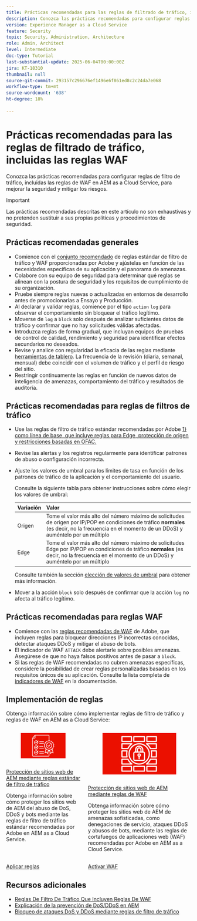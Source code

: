 ```yaml
---
title: Prácticas recomendadas para las reglas de filtrado de tráfico, incluidas las reglas WAF
description: Conozca las prácticas recomendadas para configurar reglas de filtro de tráfico, incluidas las reglas de WAF en AEM as a Cloud Service, para mejorar la seguridad y mitigar los riesgos.
version: Experience Manager as a Cloud Service
feature: Security
topic: Security, Administration, Architecture
role: Admin, Architect
level: Intermediate
doc-type: Tutorial
last-substantial-update: 2025-06-04T00:00:00Z
jira: KT-18310
thumbnail: null
source-git-commit: 293157c296676ef1496e6f861ed8c2c24da7e068
workflow-type: tm+mt
source-wordcount: '638'
ht-degree: 18%

---
```


# Prácticas recomendadas para las reglas de filtrado de tráfico, incluidas las reglas WAF

Conozca las prácticas recomendadas para configurar reglas de filtro de tráfico, incluidas las reglas de WAF en AEM as a Cloud Service, para mejorar la seguridad y mitigar los riesgos.

>[!IMPORTANT]
>
>Las prácticas recomendadas descritas en este artículo no son exhaustivas y no pretenden sustituir a sus propias políticas y procedimientos de seguridad.

## Prácticas recomendadas generales

- Comience con el [conjunto recomendado](./overview.md#adobe-recommended-rules) de reglas estándar de filtro de tráfico y WAF proporcionadas por Adobe y ajústelas en función de las necesidades específicas de su aplicación y el panorama de amenazas.
- Colabore con su equipo de seguridad para determinar qué reglas se alinean con la postura de seguridad y los requisitos de cumplimiento de su organización.
- Pruebe siempre reglas nuevas o actualizadas en entornos de desarrollo antes de promocionarlas a Ensayo y Producción.
- Al declarar y validar reglas, comience por el tipo `action` `log` para observar el comportamiento sin bloquear el tráfico legítimo.
- Moverse de `log` a `block` solo después de analizar suficientes datos de tráfico y confirmar que no hay solicitudes válidas afectadas.
- Introduzca reglas de forma gradual, que incluyan equipos de pruebas de control de calidad, rendimiento y seguridad para identificar efectos secundarios no deseados.
- Revise y analice con regularidad la eficacia de las reglas mediante [herramientas de tablero](https://github.com/adobe/AEMCS-CDN-Log-Analysis-Tooling). La frecuencia de la revisión (diaria, semanal, mensual) debe coincidir con el volumen de tráfico y el perfil de riesgo del sitio.
- Restringir continuamente las reglas en función de nuevos datos de inteligencia de amenazas, comportamiento del tráfico y resultados de auditoría.

## Prácticas recomendadas para reglas de filtros de tráfico

- Use las reglas de filtro de tráfico estándar recomendadas por Adobe [1} como línea de base, que incluye reglas para Edge, protección de origen y restricciones basadas en OFAC.](https://experienceleague.adobe.com/en/docs/experience-manager-cloud-service/content/security/traffic-filter-rules-including-waf#recommended-starter-rules)
- Revise las alertas y los registros regularmente para identificar patrones de abuso o configuración incorrecta.
- Ajuste los valores de umbral para los límites de tasa en función de los patrones de tráfico de la aplicación y el comportamiento del usuario.

  Consulte la siguiente tabla para obtener instrucciones sobre cómo elegir los valores de umbral:

  | Variación | Valor |
  | :--------- | :------- |
  | Origen | Tome el valor más alto del número máximo de solicitudes de origen por IP/POP en condiciones de tráfico **normales** (es decir, no la frecuencia en el momento de un DDoS) y auméntelo por un múltiplo |
  | Edge | Tome el valor más alto del número máximo de solicitudes Edge por IP/POP en condiciones de tráfico **normales** (es decir, no la frecuencia en el momento de un DDoS) y auméntelo por un múltiplo |

  Consulte también la sección [elección de valores de umbral](../blocking-dos-attack-using-traffic-filter-rules.md#choosing-threshold-values) para obtener más información.

- Mover a la acción `block` solo después de confirmar que la acción `log` no afecta al tráfico legítimo.

## Prácticas recomendadas para reglas WAF

- Comience con las [reglas recomendadas de WAF](https://experienceleague.adobe.com/en/docs/experience-manager-cloud-service/content/security/traffic-filter-rules-including-waf#recommended-nonwaf-starter-rules) de Adobe, que incluyen reglas para bloquear direcciones IP incorrectas conocidas, detectar ataques DDoS y mitigar el abuso de bots.
- El indicador de WAF `ATTACK` debe alertarle sobre posibles amenazas. Asegúrese de que no haya falsos positivos antes de pasar a `block`.
- Si las reglas de WAF recomendadas no cubren amenazas específicas, considere la posibilidad de crear reglas personalizadas basadas en los requisitos únicos de su aplicación. Consulte la lista completa de [indicadores de WAF](https://experienceleague.adobe.com/en/docs/experience-manager-cloud-service/content/security/traffic-filter-rules-including-waf#waf-flags-list) en la documentación.

## Implementación de reglas

Obtenga información sobre cómo implementar reglas de filtro de tráfico y reglas de WAF en AEM as a Cloud Service:

<!-- CARDS
{target = _self}

* ./use-cases/using-traffic-filter-rules.md
  {title = Protecting AEM websites using standard traffic filter rules}
  {description = Learn how to protect AEM websites from DoS, DDoS and bot abuse using Adobe-recommended standard traffic filter rules in AEM as a Cloud Service.}
  {image = ./assets/use-cases/using-traffic-filter-rules.png}
  {cta = Apply Rules}

* ./use-cases/using-waf-rules.md
  {title = Protecting AEM websites using WAF traffic filter rules}
  {description = Learn how to protect AEM websites from sophisticated threats including DoS, DDoS, and bot abuse using Adobe-recommended Web Application Firewall (WAF) traffic filter rules in AEM as a Cloud Service.}
  {image = ./assets/use-cases/using-waf-rules.png}
  {cta = Activate WAF}
-->
<!-- START CARDS HTML - DO NOT MODIFY BY HAND -->
<div class="columns">
    <div class="column is-half-tablet is-half-desktop is-one-third-widescreen" aria-label="Protecting AEM websites using standard traffic filter rules">
        <div class="card" style="height: 100%; display: flex; flex-direction: column; height: 100%;">
            <div class="card-image">
                <figure class="image x-is-16by9">
                    <a href="./use-cases/using-traffic-filter-rules.md" title="Protección de sitios web de AEM mediante reglas estándar de filtro de tráfico" target="_self" rel="referrer">
                        <img class="is-bordered-r-small" src="./assets/use-cases/using-traffic-filter-rules.png" alt="Protección de sitios web de AEM mediante reglas estándar de filtro de tráfico"
                             style="width: 100%; aspect-ratio: 16 / 9; object-fit: cover; overflow: hidden; display: block; margin: auto;">
                    </a>
                </figure>
            </div>
            <div class="card-content is-padded-small" style="display: flex; flex-direction: column; flex-grow: 1; justify-content: space-between;">
                <div class="top-card-content">
                    <p class="headline is-size-6 has-text-weight-bold">
                        <a href="./use-cases/using-traffic-filter-rules.md" target="_self" rel="referrer" title="Protección de sitios web de AEM mediante reglas estándar de filtro de tráfico">Protección de sitios web de AEM mediante reglas estándar de filtro de tráfico</a>
                    </p>
                    <p class="is-size-6">Obtenga información sobre cómo proteger los sitios web de AEM del abuso de DoS, DDoS y bots mediante las reglas de filtro de tráfico estándar recomendadas por Adobe en AEM as a Cloud Service.</p>
                </div>
                <a href="./use-cases/using-traffic-filter-rules.md" target="_self" rel="referrer" class="spectrum-Button spectrum-Button--outline spectrum-Button--primary spectrum-Button--sizeM" style="align-self: flex-start; margin-top: 1rem;">
                    <span class="spectrum-Button-label has-no-wrap has-text-weight-bold">Aplicar reglas</span>
                </a>
            </div>
        </div>
    </div>
    <div class="column is-half-tablet is-half-desktop is-one-third-widescreen" aria-label="Protecting AEM websites using WAF rules">
        <div class="card" style="height: 100%; display: flex; flex-direction: column; height: 100%;">
            <div class="card-image">
                <figure class="image x-is-16by9">
                    <a href="./use-cases/using-waf-rules.md" title="Protección de sitios web de AEM mediante reglas de WAF" target="_self" rel="referrer">
                        <img class="is-bordered-r-small" src="./assets/use-cases/using-waf-rules.png" alt="Protección de sitios web de AEM mediante reglas de WAF"
                             style="width: 100%; aspect-ratio: 16 / 9; object-fit: cover; overflow: hidden; display: block; margin: auto;">
                    </a>
                </figure>
            </div>
            <div class="card-content is-padded-small" style="display: flex; flex-direction: column; flex-grow: 1; justify-content: space-between;">
                <div class="top-card-content">
                    <p class="headline is-size-6 has-text-weight-bold">
                        <a href="./use-cases/using-waf-rules.md" target="_self" rel="referrer" title="Protección de sitios web de AEM mediante reglas de WAF">Protección de sitios web de AEM mediante reglas de WAF</a>
                    </p>
                    <p class="is-size-6">Obtenga información sobre cómo proteger los sitios web de AEM de amenazas sofisticadas, como denegaciones de servicio, ataques DDoS y abusos de bots, mediante las reglas de cortafuegos de aplicaciones web (WAF) recomendadas por Adobe en AEM as a Cloud Service.</p>
                </div>
                <a href="./use-cases/using-waf-rules.md" target="_self" rel="referrer" class="spectrum-Button spectrum-Button--outline spectrum-Button--primary spectrum-Button--sizeM" style="align-self: flex-start; margin-top: 1rem;">
                    <span class="spectrum-Button-label has-no-wrap has-text-weight-bold">Activar WAF</span>
                </a>
            </div>
        </div>
    </div>
</div>
<!-- END CARDS HTML - DO NOT MODIFY BY HAND -->

## Recursos adicionales

- [Reglas De Filtro De Tráfico Que Incluyen Reglas De WAF](https://experienceleague.adobe.com/es/docs/experience-manager-cloud-service/content/security/traffic-filter-rules-including-waf)
- [Explicación de la prevención de DoS/DDoS en AEM](https://experienceleague.adobe.com/en/docs/experience-manager-learn/foundation/security/understanding-dos-and-prevention-approaches)
- [Bloqueo de ataques DoS y DDoS mediante reglas de filtro de tráfico](https://experienceleague.adobe.com/es/docs/experience-manager-learn/cloud-service/security/blocking-dos-attack-using-traffic-filter-rules)

